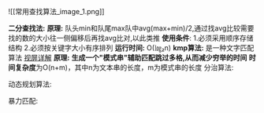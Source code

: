 ![[常用查找算法_image_1.png]]

**二分查找法:**
	**原理:**
	队头min和队尾max队中avg(max+min)/2,通过找avg比较需要找的数的大小往一侧偏移后再找avg比对,以此类推
	**使用条件**: 1.必须采用顺序存储结构 2.必须按关键字大小有序排列
	**运行时间:** O(㏒₂n)
**kmp算法:**
	是一种文字匹配算法
	[视屏详解](https://www.youtube.com/watch?v=af1oqpnH1vA)
	**原理:**  **生成一个"模式串"辅助匹配跳过多格,从而减少穷举的时间**
	**时间复杂度**为O(n+m)，其中n为文本串的长度，m为模式串的长度
分治算法:

动态规划算法:


暴力匹配:














